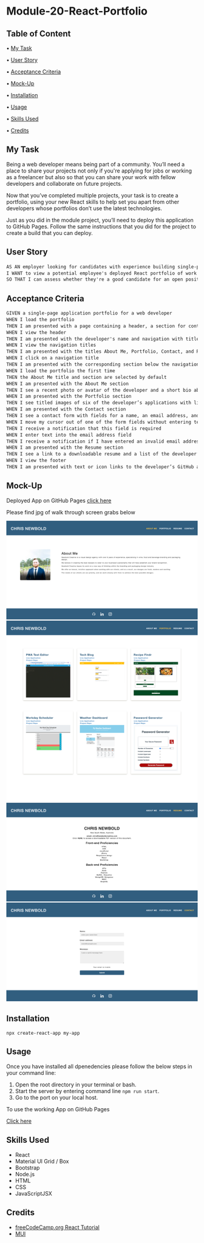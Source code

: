 # Module-20-React-Portfolio

## Table of Content

• [My Task](#my-task)

• [User Story](#user-story)

• [Acceptance Criteria](#acceptance-criteria)

• [Mock-Up](#mock-up)

• [Installation](#installation)

• [Usage](#usage)

• [Skills Used](#skills-used)

• [Credits](#credits)

## My Task

Being a web developer means being part of a community. You’ll need a place to share your projects not only if you're applying for jobs or working as a freelancer but also so that you can share your work with fellow developers and collaborate on future projects.

Now that you’ve completed multiple projects, your task is to create a portfolio, using your new React skills to help set you apart from other developers whose portfolios don’t use the latest technologies.

Just as you did in the module project, you’ll need to deploy this application to GitHub Pages. Follow the same instructions that you did for the project to create a build that you can deploy.

## User Story

```md
AS AN employer looking for candidates with experience building single-page applications
I WANT to view a potential employee's deployed React portfolio of work samples
SO THAT I can assess whether they're a good candidate for an open position
```

## Acceptance Criteria

```md
GIVEN a single-page application portfolio for a web developer
WHEN I load the portfolio
THEN I am presented with a page containing a header, a section for content, and a footer
WHEN I view the header
THEN I am presented with the developer's name and navigation with titles corresponding to different sections of the portfolio
WHEN I view the navigation titles
THEN I am presented with the titles About Me, Portfolio, Contact, and Resume, and the title corresponding to the current section is highlighted
WHEN I click on a navigation title
THEN I am presented with the corresponding section below the navigation without the page reloading and that title is highlighted
WHEN I load the portfolio the first time
THEN the About Me title and section are selected by default
WHEN I am presented with the About Me section
THEN I see a recent photo or avatar of the developer and a short bio about them
WHEN I am presented with the Portfolio section
THEN I see titled images of six of the developer’s applications with links to both the deployed applications and the corresponding GitHub repository
WHEN I am presented with the Contact section
THEN I see a contact form with fields for a name, an email address, and a message
WHEN I move my cursor out of one of the form fields without entering text
THEN I receive a notification that this field is required
WHEN I enter text into the email address field
THEN I receive a notification if I have entered an invalid email address
WHEN I am presented with the Resume section
THEN I see a link to a downloadable resume and a list of the developer’s proficiencies
WHEN I view the footer
THEN I am presented with text or icon links to the developer’s GitHub and LinkedIn profiles, and their profile on a third platform (Stack Overflow, Twitter)
```

## Mock-Up

Deployed App on GitHub Pages
[click here](https://chrisnewbold.github.io/Module-20-React-Portfolio/#about)

Please find jpg of walk through screen grabs below

![About Me Page](./src/assets/images/about-me.png)
![Portfolio](./src/assets/images/portfolio-page.png)
![Resume](./src/assets/images/resume.png)
![Contact](./src/assets/images/contact-me.png)

## Installation

```
npx create-react-app my-app

```

## Usage

Once you have installed all dpenedencies please follow the below steps in your command line:

1. Open the root directory in your terminal or bash.
2. Start the server by entering command line `npm run start`.
3. Go to the port on your local host.

To use the working App on GitHub Pages

[Click here](https://chrisnewbold.github.io/Module-20-React-Portfolio/#about)

## Skills Used

- React
- Material UI Grid / Box
- Bootstrap
- Node.js
- HTML
- CSS
- JavaScriptJSX

## Credits

- [freeCodeCamp.org React Tutorial](https://www.youtube.com/watch?v=bMknfKXIFA8&t=929)
- [MUI](https://mui.com/system/grid/)
